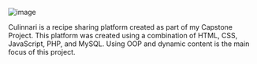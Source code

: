 ![image](https://github.com/user-attachments/assets/5cd7f070-de7c-4508-9fb2-919ec3c06fa3)


Culinnari is a recipe sharing platform created as part of my Capstone Project. This platform was created using a combination of HTML, CSS, JavaScript, PHP, and MySQL. 
Using OOP and dynamic content is the main focus of this project. 
